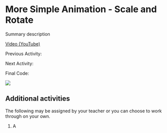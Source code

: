 # More Simple Animation - Scale and Rotate

Summary description

[Video (YouTube)]()



Previous Activity: []()



Next Activity: []()



Final Code:



<img src="final.jpg">



## Additional activities

The following may be assigned by your teacher or you can choose to work through on your own.



1. A
